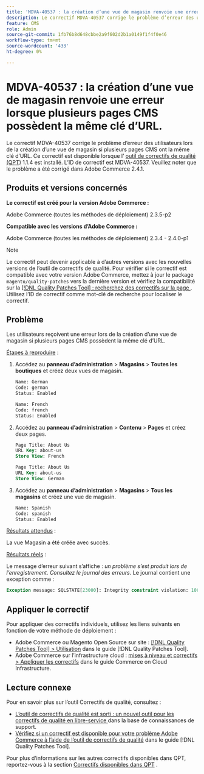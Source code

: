 ```yaml
---
title: 'MDVA-40537 : la création d’une vue de magasin renvoie une erreur lorsque plusieurs pages CMS ont la même clé d’URL.'
description: Le correctif MDVA-40537 corrige le problème d’erreur des utilisateurs lors de la création d’une vue de magasin si plusieurs pages CMS ont la même clé d’URL. Ce correctif est disponible lorsque l’[outil de correctifs de qualité (QPT)](https://experienceleague.adobe.com/fr/docs/commerce-knowledge-base/kb/announcements/commerce-announcements/magento-quality-patches-released-new-tool-to-self-serve-quality-patches) 1.1.4 est installé. L’ID de correctif est MDVA-40537. Veuillez noter que le problème a été corrigé dans Adobe Commerce 2.4.1.
feature: CMS
role: Admin
source-git-commit: 1fb76b8d648cbbe2a9f602d2b1a0149f1f4f0e46
workflow-type: tm+mt
source-wordcount: '433'
ht-degree: 0%

---
```


# MDVA-40537 : la création d’une vue de magasin renvoie une erreur lorsque plusieurs pages CMS possèdent la même clé d’URL.

Le correctif MDVA-40537 corrige le problème d’erreur des utilisateurs lors de la création d’une vue de magasin si plusieurs pages CMS ont la même clé d’URL. Ce correctif est disponible lorsque l’ [outil de correctifs de qualité (QPT)](https://experienceleague.adobe.com/fr/docs/commerce-knowledge-base/kb/announcements/commerce-announcements/magento-quality-patches-released-new-tool-to-self-serve-quality-patches) 1.1.4 est installé. L’ID de correctif est MDVA-40537. Veuillez noter que le problème a été corrigé dans Adobe Commerce 2.4.1.

## Produits et versions concernés

**Le correctif est créé pour la version Adobe Commerce :**

Adobe Commerce (toutes les méthodes de déploiement) 2.3.5-p2

**Compatible avec les versions d’Adobe Commerce :**

Adobe Commerce (toutes les méthodes de déploiement) 2.3.4 - 2.4.0-p1

>[!NOTE]
>
>Le correctif peut devenir applicable à d’autres versions avec les nouvelles versions de l’outil de correctifs de qualité. Pour vérifier si le correctif est compatible avec votre version Adobe Commerce, mettez à jour le package `magento/quality-patches` vers la dernière version et vérifiez la compatibilité sur la [[!DNL Quality Patches Tool] : recherchez des correctifs sur la page ](https://experienceleague.adobe.com/fr/docs/commerce-knowledge-base/kb/announcements/commerce-announcements/magento-quality-patches-released-new-tool-to-self-serve-quality-patches). Utilisez l’ID de correctif comme mot-clé de recherche pour localiser le correctif.


## Problème

Les utilisateurs reçoivent une erreur lors de la création d’une vue de magasin si plusieurs pages CMS possèdent la même clé d’URL.

<u>Étapes à reproduire</u> :

1. Accédez au **panneau d’administration** > **Magasins** > **Toutes les boutiques** et créez deux vues de magasin.

   ```sql
   Name: German
   Code: german
   Status: Enabled
   ```

   ```sql
   Name: French
   Code: french
   Status: Enabled
   ```

1. Accédez au **panneau d’administration** > **Contenu** > **Pages** et créez deux pages.

   ```sql
   Page Title: About Us
   URL Key: about-us
   Store View: French
   ```

   ```sql
   Page Title: About Us
   URL Key: about-us
   Store View: German
   ```

1. Accédez au **panneau d’administration** > **Magasins** > **Tous les magasins** et créez une vue de magasin.

   ```sql
   Name: Spanish
   Code: spanish
   Status: Enabled
   ```

<u>Résultats attendus</u> :

La vue Magasin a été créée avec succès.

<u>Résultats réels</u> :

Le message d’erreur suivant s’affiche : *un problème s’est produit lors de l’enregistrement. Consultez le journal des erreurs.* Le journal contient une exception comme :

```sql
Exception message: SQLSTATE[23000]: Integrity constraint violation: 1062 Duplicate entry 'about-us-4' for key 'URL_REWRITE_REQUEST_PATH_STORE_ID', query was: INSERT  INTO }}url_rewrite{{ (}}redirect_type{{,}}is_autogenerated{{,}}metadata{{,}}description{{,}}store_id{{,}}entity_type{{,}}entity_id{{,}}request_path{{,}}target_path{{) VALUES (?, ?, ?, ?, ?, ?, ?, ?, ?), (?, ?, ?, ?, ?, ?, ?, ?, ?), (?, ?, ?, ?, ?, ?, ?, ?, ?), (?, ?, ?, ?, ?, ?, ?, ?, ?), (?, ?, ?, ?, ?, ?, ?, ?, ?), (?, ?, ?, ?, ?, ?, ?, ?, ?)
```

## Appliquer le correctif

Pour appliquer des correctifs individuels, utilisez les liens suivants en fonction de votre méthode de déploiement :

* Adobe Commerce ou Magento Open Source sur site : [[!DNL Quality Patches Tool] > Utilisation](/help/tools/quality-patches-tool/usage.md) dans le guide [!DNL Quality Patches Tool].
* Adobe Commerce sur l’infrastructure cloud : [mises à niveau et correctifs > Appliquer les correctifs](https://experienceleague.adobe.com/docs/commerce-cloud-service/user-guide/develop/upgrade/apply-patches.html?lang=fr) dans le guide Commerce on Cloud Infrastructure.

## Lecture connexe

Pour en savoir plus sur l’outil Correctifs de qualité, consultez :

* [ L’outil de correctifs de qualité est sorti : un nouvel outil pour les correctifs de qualité en libre-service ](https://experienceleague.adobe.com/fr/docs/commerce-knowledge-base/kb/announcements/commerce-announcements/magento-quality-patches-released-new-tool-to-self-serve-quality-patches) dans la base de connaissances de support.
* [Vérifiez si un correctif est disponible pour votre problème Adobe Commerce à l’aide de l’outil de correctifs de qualité](/help/tools/quality-patches-tool/patches-available-in-qpt/check-patch-for-magento-issue-with-magento-quality-patches.md) dans le guide [!DNL Quality Patches Tool].

Pour plus d’informations sur les autres correctifs disponibles dans QPT, reportez-vous à la section [Correctifs disponibles dans QPT](https://experienceleague.adobe.com/tools/commerce-quality-patches/index.html?lang=fr) .
